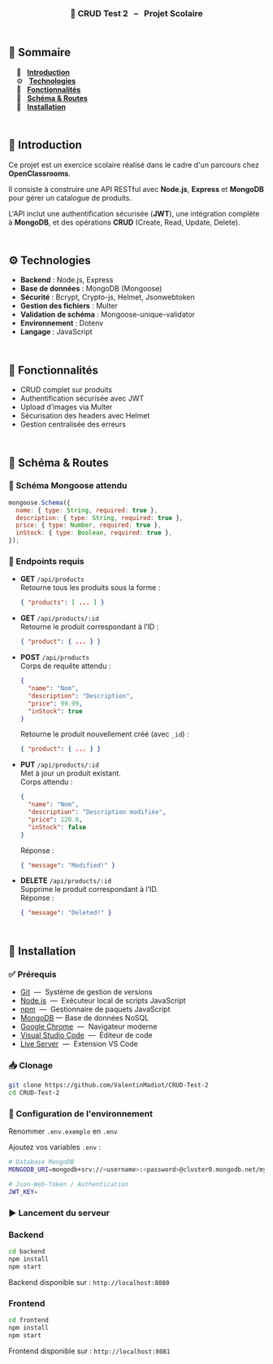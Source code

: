 <br /> 
<h3 align="center">🛒 CRUD Test 2 &nbsp; – &nbsp; Projet Scolaire</h3>

## <br /> 📌 Sommaire

&nbsp;&nbsp;&nbsp; 🎨 &nbsp; [**Introduction**](#introduction)<br />
&nbsp;&nbsp;&nbsp; ⚙️ &nbsp; [**Technologies**](#technologies)<br />
&nbsp;&nbsp;&nbsp; 🎯 &nbsp; [**Fonctionnalités**](#fonctionnalités)<br />
&nbsp;&nbsp;&nbsp; 🧱 &nbsp; [**Schéma & Routes**](#schéma)<br />
&nbsp;&nbsp;&nbsp; 🚀 &nbsp; [**Installation**](#installation)<br />

## <br /> <a name="introduction">🎨 Introduction</a>

Ce projet est un exercice scolaire réalisé dans le cadre d'un parcours chez **OpenClassrooms**.

Il consiste à construire une API RESTful avec **Node.js**, **Express** et **MongoDB** pour gérer un catalogue de produits.

L'API inclut une authentification sécurisée (**JWT**), une intégration complète à **MongoDB**, et des opérations **CRUD** (Create, Read, Update, Delete).

## <br /> <a name="technologies">⚙️ Technologies</a>

- **Backend** : Node.js, Express
- **Base de données** : MongoDB (Mongoose)
- **Sécurité** : Bcrypt, Crypto-js, Helmet, Jsonwebtoken
- **Gestion des fichiers** : Multer
- **Validation de schéma** : Mongoose-unique-validator
- **Environnement** : Dotenv
- **Langage** : JavaScript

## <br /> <a name="fonctionnalités">🎯 Fonctionnalités</a>

- CRUD complet sur produits
- Authentification sécurisée avec JWT
- Upload d’images via Multer
- Sécurisation des headers avec Helmet
- Gestion centralisée des erreurs

## <br /> <a name="schéma">🧱 Schéma & Routes</a>

### 🔧 Schéma Mongoose attendu

```js
mongoose.Schema({
  name: { type: String, required: true },
  description: { type: String, required: true },
  price: { type: Number, required: true },
  inStock: { type: Boolean, required: true },
});
```

### 🔌 Endpoints requis

- **GET** `/api/products`  
  Retourne tous les produits sous la forme :

  ```json
  { "products": [ ... ] }
  ```

- **GET** `/api/products/:id`  
  Retourne le produit correspondant à l’ID :

  ```json
  { "product": { ... } }
  ```

- **POST** `/api/products`  
  Corps de requête attendu :

  ```json
  {
    "name": "Nom",
    "description": "Description",
    "price": 99.99,
    "inStock": true
  }
  ```

  Retourne le produit nouvellement créé (avec `_id`) :

  ```json
  { "product": { ... } }
  ```

- **PUT** `/api/products/:id`  
  Met à jour un produit existant.  
  Corps attendu :

  ```json
  {
    "name": "Nom",
    "description": "Description modifiée",
    "price": 120.0,
    "inStock": false
  }
  ```

  Réponse :

  ```json
  { "message": "Modified!" }
  ```

- **DELETE** `/api/products/:id`  
  Supprime le produit correspondant à l’ID.  
  Réponse :
  ```json
  { "message": "Deleted!" }
  ```

## <br /> <a name="installation">🚀 Installation</a>

### ✅ Prérequis

- [Git](https://git-scm.com/) &nbsp;—&nbsp; Système de gestion de versions
- [Node.js](https://nodejs.org/fr) &nbsp;—&nbsp; Exécuteur local de scripts JavaScript
- [npm](https://www.npmjs.com/) &nbsp;—&nbsp; Gestionnaire de paquets JavaScript
- [MongoDB](https://www.mongodb.com/) — Base de données NoSQL
- [Google Chrome](https://www.google.com/) &nbsp;—&nbsp; Navigateur moderne
- [Visual Studio Code](https://code.visualstudio.com/) &nbsp;—&nbsp; Éditeur de code
- [Live Server](https://marketplace.visualstudio.com/items?itemName=ritwickdey.LiveServer) &nbsp;—&nbsp; Extension VS Code

### 📥 Clonage

```bash
git clone https://github.com/ValentinMadiot/CRUD-Test-2
cd CRUD-Test-2
```

### 🔧 Configuration de l'environnement

Renommer `.env.exemple` en `.env`

Ajoutez vos variables `.env` :

```bash
# Database MongoDB
MONGODB_URI=mongodb+srv://<username>:<password>@cluster0.mongodb.net/myDatabase?retryWrites=true&w=majority

# Json-Web-Token / Authentication
JWT_KEY=
```

### ▶️ Lancement du serveur

### Backend

```bash
cd backend
npm install
npm start
```

Backend disponible sur : `http://localhost:8080`

### Frontend

```bash
cd frontend
npm install
npm start
```

Frontend disponible sur : `http://localhost:8081`
